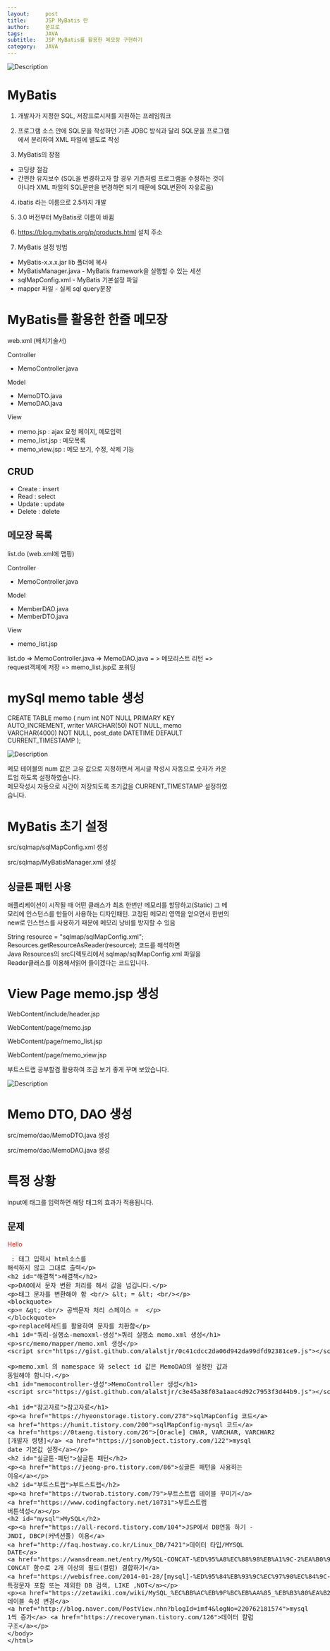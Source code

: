 ```yaml
---
layout:     post
title:      JSP MyBatis 란
author:     쭌프로
tags:       JAVA
subtitle:   JSP MyBatis를 활용한 메모장 구현하기
category:   JAVA
---
```


<!-- Start Writing Below in Markdown -->

![Description](https://alalstjr.github.io/jjunpro.github.io/img/java_bg.png)

# MyBatis

1. 개발자가 지정한 SQL, 저장프로시저를 지원하는 프레임워크

2. 프로그램 소스 안에 SQL문을 작성하던 기존 JDBC 방식과 달리 SQL문을 프로그램에서 분리하여 XML 파일에 별도로 작성

3. MyBatis의 장점
  - 코딩량 절감
  - 간편한 유지보수 (SQL을 변경하고자 할 경우 기존처럼 프로그램을 수정하는 것이 아니라 
  XML 파일의 SQL문만을 변경하면 되기 때문에 SQL변환이 자유로움)
  
4. ibatis 라는 이름으로 2.5까지 개발

5. 3.0 버전부터 MyBatis로 이름이 바뀜

6. https://blog.mybatis.org/p/products.html 설치 주소

7. MyBatis 설정 방법
  - MyBatis-x.x.x.jar lib 폴더에 복사
  - MyBatisManager.java - MyBatis framework을 실행할 수 있는 세션
  - sqlMapConfig.xml - MyBatis 기본설정 파일
  - mapper 파일 - 실제 sql query문장
  
# MyBatis를 활용한 한줄 메모장

web.xml (배치기술서)

Controller
  - MemoController.java
  
Model
  - MemoDTO.java
  - MemoDAO.java

View
  - memo.jsp : ajax 요청 페이지, 메모입력
  - memo_list.jsp : 메모목록
  - memo_view.jsp : 메모 보기, 수정, 삭제 기능
  
## CRUD

- Create : insert
- Read : select
- Update : update
- Delete : delete

## 메모장 목록

list.do (web.xml에 맵핑)

Controller
  - MemoController.java

Model
  - MemberDAO.java
  - MemberDTO.java
  
View
  - memo_list.jsp
  
list.do => MemoController.java => MemoDAO.java = > 메모리스트 리턴 =>
request객체에 저장 => memo_list.jsp로 포워딩

# mySql memo table 생성

CREATE TABLE memo (
  num int NOT NULL PRIMARY KEY AUTO_INCREMENT,
  writer VARCHAR(50) NOT NULL,
  memo VARCHAR(4000) NOT NULL,
  post_date DATETIME DEFAULT CURRENT_TIMESTAMP
);

![Description](https://alalstjr.github.io/jjunpro.github.io/img/2019-05-22-1.png)

메모 테이블의 num 값은 고유 값으로 지정하면서 게시글 작성시 자동으로 숫자가 카운트업 하도록 설정하였습니다. <br/>
메모작성시 자동으로 시간이 저장되도록 초기값을 CURRENT_TIMESTAMP 설정하였습니다.

# MyBatis 초기 설정

src/sqlmap/sqlMapConfig.xml 생성

<script src="https://gist.github.com/alalstjr/ad60332846afe2c8524a0cebf3238732.js"></script>

src/sqlmap/MyBatisManager.xml 생성

<script src="https://gist.github.com/alalstjr/1077d815d296bddab3a91279c4820c1e.js"></script>

## 싱글톤 패턴 사용

애플리케이션이 시작될 때 어떤 클래스가 최초 한번만 메모리를 할당하고(Static) 그 메모리에 인스턴스를 만들어 사용하는 디자인패턴.
고정된 메모리 영역을 얻으면서 한번의 new로 인스턴스를 사용하기 때문에 메모리 낭비를 방지할 수 있음

String resource = "sqlmap/sqlMapConfig.xml"; <br/>
Resources.getResourceAsReader(resource); 코드를 해석하면 </br>
Java Resources의 src디렉토리에서 sqlmap/sqlMapConfig.xml 파일을 <br/>
Reader클래스를 이용해서읽어 들이겠다는 코드입니다.

# View Page memo.jsp 생성

WebContent/include/header.jsp

<script src="https://gist.github.com/alalstjr/51761a719a12fc7dedf6067290c561ea.js"></script>

WebContent/page/memo.jsp

<script src="https://gist.github.com/alalstjr/bd7802efaa6981088c7a6b5908754c78.js"></script>

WebContent/page/memo_list.jsp

<script src="https://gist.github.com/alalstjr/63bb4bd25f6ec407b799840792908155.js"></script>

WebContent/page/memo_view.jsp

<script src="https://gist.github.com/alalstjr/debbb10898eb859af0a8518448e6dd99.js"></script>

부트스트랩 공부할겸 활용하여 조금 보기 좋게 꾸며 보았습니다.

![Description](https://alalstjr.github.io/jjunpro.github.io/img/2019-05-22-2.png)

# Memo DTO, DAO 생성

src/memo/dao/MemoDTO.java 생성

<script src="https://gist.github.com/alalstjr/44da010c2620e71a7618c1cda7deafcf.js"></script>

src/memo/dao/MemoDAO.java 생성

<script src="https://gist.github.com/alalstjr/9684521799d9db727f45b682a6752799.js"></script>

# 특정 상황

input에 태그를 입력하면 해당 태그의 효과가 적용됩니다.

## 문제

<font color="red">Hello</font> <br/>
<xmp> : 태그 입력시 html소스를 해석하지 않고 그대로 출력 
  
## 해결책

DAO에서 문자 변환 처리를 해서 값을 넘깁니다.

태그 문자를 변환해야 함 <br/>
< = &lt; <br/>
> = &gt; <br/>
공백문자 처리 
스페이스 = &nbsp;

replace메서드를 활용하여 문자를 치환함

# 쿼리 실행소 memo.xml 생성

src/memo/mapper/memo.xml 생성

<script src="https://gist.github.com/alalstjr/0c41cdcc2da06d942da99dfd92381ce9.js"></script>

memo.xml 의 namespace 와 select id 값은 MemoDAO의 설정한 값과 동일해야 합니다.

# MemoController 생성

<script src="https://gist.github.com/alalstjr/c3e45a38f03a1aac4d92c7953f3d44b9.js"></script>

# 참고자료

<a href="https://hyeonstorage.tistory.com/278">sqlMapConfig 코드</a>
<a href="https://hunit.tistory.com/200">sqlMapConfig-mysql 코드</a>
<a href="https://0taeng.tistory.com/26">[Oracle] CHAR, VARCHAR, VARCHAR2 [개발자 령탱]</a>
<a href="https://jsonobject.tistory.com/122">mysql date 기본값 설정</a>

## 실글톤 패턴
<a href="https://jeong-pro.tistory.com/86">싱글톤 패턴을 사용하는 이유</a>

## 부트스트랩
<a href="https://tworab.tistory.com/79">부트스트랩 테이블 꾸미기</a>
<a href="https://www.codingfactory.net/10731">부트스트랩 버튼색성</a>

## MySQL
<a href="https://all-record.tistory.com/104">JSP에서 DB연동 하기 - JNDI, DBCP(커넥션풀) 이용</a>
<a href="http://faq.hostway.co.kr/Linux_DB/7421">데이터 타입/MYSQL DATE</a>
<a href="https://wansdream.net/entry/MySQL-CONCAT-%ED%95%A8%EC%88%98%EB%A1%9C-2%EA%B0%9C-%EC%9D%B4%EC%83%81%EC%9D%98-%ED%95%84%EB%93%9C%EC%BB%AC%EB%9F%BC-%EA%B2%B0%ED%95%A9%ED%95%98%EA%B8%B0">MySQL CONCAT 함수로 2개 이상의 필드(컬럼) 결합하기</a>
<a href="https://webisfree.com/2014-01-28/[mysql]-%ED%95%84%EB%93%9C%EC%97%90%EC%84%9C-%ED%8A%B9%EC%A0%95%EB%AC%B8%EC%9E%90-%ED%8F%AC%ED%95%A8-%EB%98%90%EB%8A%94-%EC%A0%9C%EC%99%B8%ED%95%9C-db-%EA%B2%80%EC%83%89-like-not">필드에서 특정문자 포함 또는 제외한 DB 검색, LIKE ,NOT</a>

<a href="https://zetawiki.com/wiki/MySQL_%EC%BB%AC%EB%9F%BC%EB%AA%85_%EB%B3%80%EA%B2%BD,_%EC%BB%AC%EB%9F%BC_%EC%9E%90%EB%A3%8C%ED%98%95_%EB%B3%80%EA%B2%BD">mysql 데이블 속성 변경</a>
<a href="http://blog.naver.com/PostView.nhn?blogId=imf4&logNo=220762181574">mysql 1씩 증가</a>
<a href="https://recoveryman.tistory.com/126">데이터 칼럼 구조</a>

